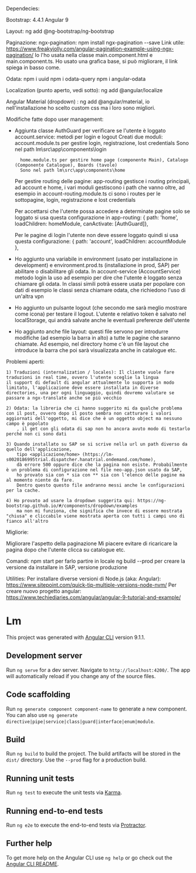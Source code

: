 Dependecies:

Bootstrap: 4.4.1
Angular 9

Layout:
	ng add @ng-bootstrap/ng-bootstrap

Paginazione:
	ngx-pagination: npm install ngx-pagination --save
Link utile: https://www.freakyjolly.com/angular-pagination-example-using-ngx-pagination/
Io l'ho usata nella classe main.component.html e main.component.ts.
Ho usato una grafica base, si può migliorare, il link spiega in basso come.
	
Odata:
	npm i uuid
	npm i odata-query
	npm i angular-odata

Localization (punto aperto, vedi sotto):
	ng add @angular/localize

Angular Material (dropdown) : ng add @angular/material,
io nell'installazione ho scelto custom css ma i loro sono migliori.

Modifiche fatte dopo user management:

- Aggiunta classe AuthGuard per verificare se l'utente è loggato
	account.service: metodi per login e logout
	Creati due moduli: 
		account.module.ts per gestire login, registrazione, lost credentials
		Sono nel path lm\src\app\components\login 
		
		home.module.ts per gestire home page (componente Main), Catalogo (Componente Catalogue), Boards (tavole)
		Sono nel path lm\src\app\components\home
	
	Per gestire routing delle pagine: app-routing gestisce i routing principali, ad account e home, i vari moduli gestiscono i path che vanno oltre,
	ad esempio in account-routing.module.ts ci sono i routes per le sottopagine, login, registrazione e lost credentials
	
	Per accettarsi che l'utente possa accedere a determinate pagine solo se loggato si usa questa configurazione in app-routing:
	{ path: 'home', loadChildren: homeModule, canActivate: [AuthGuard]},
	
	Per le pagine di login l'utente non deve essere loggato quindi si usa questa configurazione:
	{ path: 'account', loadChildren: accountModule },
	
- Ho aggiunto una variabile in environment (usato per installazione in development) e environment.prod.ts (installazione in prod, SAP)
	per abilitare o disabilitare gli odata.
	In account-service (AccountService) metodo login la uso ad esempio per dire che l'utente è loggato senza chiamare gli odata.
	In classi simili potrà essere usata per popolare con dati di esempio le classi senza chiamare odata, che richiedono l'uso di un'altra vpn

- Ho aggiunto un pulsante logout (che secondo me sarà meglio mostrare come icona) per testare il logout.
L'utente e relativo token è salvato nel localStorage, qui andrà salvate anche le eventuali preferenze dell'utente

- Ho aggiunto anche file layout: questi file servono per introdurre modifiche (ad esempio la barra in alto) a tutte le pagine che saranno chiamate.
Ad esempio, nel directory home c'è un file layout che introduce la barra che poi sarà visualizzata anche in catalogue etc.

Problemi aperti:
	
	1) Traduzioni (internalization / locales): Il cliente vuole fare traduzioni in real time, ovvero l'utente sceglie la lingua
	il support di default di angular attualmente lo supporta in modo limitato, l'applicazione deve essere installata in diverse
	directories, una per ogni linguaggio, quindi dovremo valutare se passare a ngx-translate anche se più vecchio
	
	2) Odata: la libreria che ci hanno suggerito mi da qualche problema con il post, ovvero dopo il posto sembra non catturare i valori aggiornati dell'oggetto, mi dice che è un oggetto object ma nessuno campo è popolato
		, il get con gli odata di sap non ho ancora avuto modo di testarlo perché non ci sono dati
		
	3) Quando installato su SAP se si scrive nella url un path diverso da quello dell'applicazione, 
		tipo <applicazione/home> (https://lm-s0020186995trial.dispatcher.hanatrial.ondemand.com/home),
		dà errore 500 oppure dice che la pagina non esiste. Probabilmente è un problema di configurazione nel file neo-app.json usato da SAP,
		ho provato sia con * sia con ** sia con l'elenco delle pagine ma al momento niente da fare.
		Dentro questo questo file andranno messi anche le configurazioni per la cache.
		
	4) Ho provato ad usare la dropdown suggerita qui: https://ng-bootstrap.github.io/#/components/dropdown/examples
		ma non mi funziona, che significa che invece di essere mostrata "chiusa" e cliccabile viene mostrata aperta con tutti i campi uno di fianco all'altro

Migliorie:

Migliorare l'aspetto della paginazione
Mi piacere evitare di ricaricare la pagina dopo che l'utente clicca su catalogue etc.

Comandi:
npm start per farlo partire in locale
ng build --prod per creare la versione da installare in SAP, versione produzione

Utilities:
Per installare diverse versioni di Node.js (aka: Angular): https://www.sitepoint.com/quick-tip-multiple-versions-node-nvm/
Per creare nuovo progetto angular: https://www.techiediaries.com/angular/angular-9-tutorial-and-example/

# Lm

This project was generated with [Angular CLI](https://github.com/angular/angular-cli) version 9.1.1.

## Development server

Run `ng serve` for a dev server. Navigate to `http://localhost:4200/`. The app will automatically reload if you change any of the source files.

## Code scaffolding

Run `ng generate component component-name` to generate a new component. You can also use `ng generate directive|pipe|service|class|guard|interface|enum|module`.

## Build

Run `ng build` to build the project. The build artifacts will be stored in the `dist/` directory. Use the `--prod` flag for a production build.

## Running unit tests

Run `ng test` to execute the unit tests via [Karma](https://karma-runner.github.io).

## Running end-to-end tests

Run `ng e2e` to execute the end-to-end tests via [Protractor](http://www.protractortest.org/).

## Further help

To get more help on the Angular CLI use `ng help` or go check out the [Angular CLI README](https://github.com/angular/angular-cli/blob/master/README.md).
